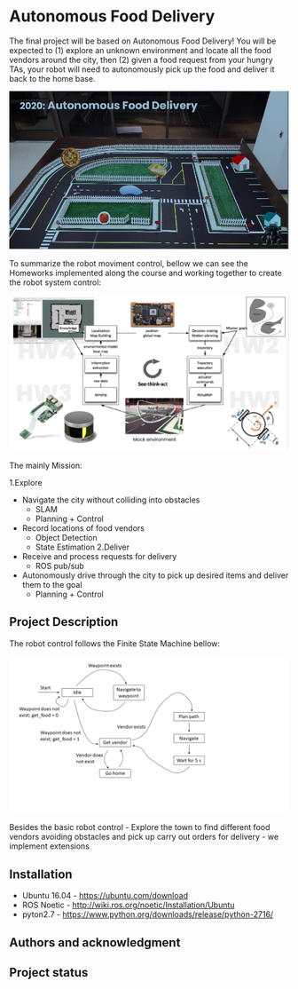 # Autonomous Food Delivery

The final project will be based on Autonomous Food Delivery! You will be expected to (1) explore an unknown environment and locate all the food vendors around the city, then (2) given a food request from your hungry TAs, your robot will need to autonomously pick up the food and deliver it back to the home base.

![City](/pictures/city.png)

To summarize the robot moviment control, bellow we can see the Homeworks implemented along the course and working together to create the robot system control:

![Process](/pictures/robot.png)

The mainly Mission:

1.Explore
  * Navigate the city without colliding into obstacles
      * SLAM
      * Planning + Control
  * Record locations of food vendors
      * Object Detection
      * State Estimation
2.Deliver
  * Receive and process requests for delivery
      * ROS pub/sub
  * Autonomously drive through the city to pick up desired items and deliver them to the goal
      * Planning + Control

## Project Description

The robot control follows the Finite State Machine bellow:

![FSM](/pictures/FSM.png)

Besides the basic robot control - Explore the town to find different food vendors avoiding obstacles and pick up carry out orders for delivery - we implement extensions

## Installation

* Ubuntu 16.04 - https://ubuntu.com/download
* ROS Noetic   - http://wiki.ros.org/noetic/Installation/Ubuntu
* pyton2.7     - https://www.python.org/downloads/release/python-2716/

## Authors and acknowledgment

## Project status
